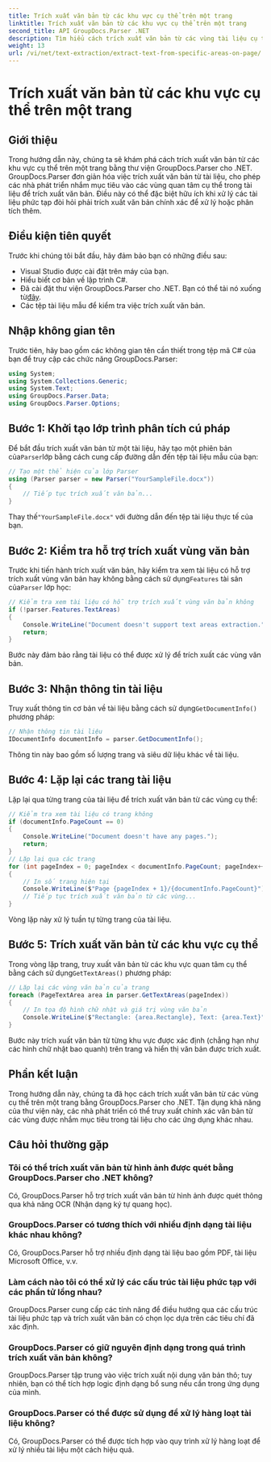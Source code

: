 ```yaml
---
title: Trích xuất văn bản từ các khu vực cụ thể trên một trang
linktitle: Trích xuất văn bản từ các khu vực cụ thể trên một trang
second_title: API GroupDocs.Parser .NET
description: Tìm hiểu cách trích xuất văn bản từ các vùng tài liệu cụ thể bằng GroupDocs.Parser cho .NET. Trích xuất văn bản có mục tiêu và chính xác cho ứng dụng của bạn.
weight: 13
url: /vi/net/text-extraction/extract-text-from-specific-areas-on-page/
---
```


# Trích xuất văn bản từ các khu vực cụ thể trên một trang

## Giới thiệu
Trong hướng dẫn này, chúng ta sẽ khám phá cách trích xuất văn bản từ các khu vực cụ thể trên một trang bằng thư viện GroupDocs.Parser cho .NET. GroupDocs.Parser đơn giản hóa việc trích xuất văn bản từ tài liệu, cho phép các nhà phát triển nhắm mục tiêu vào các vùng quan tâm cụ thể trong tài liệu để trích xuất văn bản. Điều này có thể đặc biệt hữu ích khi xử lý các tài liệu phức tạp đòi hỏi phải trích xuất văn bản chính xác để xử lý hoặc phân tích thêm.
## Điều kiện tiên quyết
Trước khi chúng tôi bắt đầu, hãy đảm bảo bạn có những điều sau:
- Visual Studio được cài đặt trên máy của bạn.
- Hiểu biết cơ bản về lập trình C#.
- Đã cài đặt thư viện GroupDocs.Parser cho .NET. Bạn có thể tải nó xuống từ[đây](https://releases.groupdocs.com/parser/net/).
- Các tệp tài liệu mẫu để kiểm tra việc trích xuất văn bản.
## Nhập không gian tên
Trước tiên, hãy bao gồm các không gian tên cần thiết trong tệp mã C# của bạn để truy cập các chức năng GroupDocs.Parser:
```csharp
using System;
using System.Collections.Generic;
using System.Text;
using GroupDocs.Parser.Data;
using GroupDocs.Parser.Options;
```
## Bước 1: Khởi tạo lớp trình phân tích cú pháp
 Để bắt đầu trích xuất văn bản từ một tài liệu, hãy tạo một phiên bản của`Parser`lớp bằng cách cung cấp đường dẫn đến tệp tài liệu mẫu của bạn:
```csharp
// Tạo một thể hiện của lớp Parser
using (Parser parser = new Parser("YourSampleFile.docx"))
{
    // Tiếp tục trích xuất văn bản...
}
```
 Thay thế`"YourSampleFile.docx"` với đường dẫn đến tệp tài liệu thực tế của bạn.
## Bước 2: Kiểm tra hỗ trợ trích xuất vùng văn bản
 Trước khi tiến hành trích xuất văn bản, hãy kiểm tra xem tài liệu có hỗ trợ trích xuất vùng văn bản hay không bằng cách sử dụng`Features` tài sản của`Parser` lớp học:
```csharp
// Kiểm tra xem tài liệu có hỗ trợ trích xuất vùng văn bản không
if (!parser.Features.TextAreas)
{
    Console.WriteLine("Document doesn't support text areas extraction.");
    return;
}
```
Bước này đảm bảo rằng tài liệu có thể được xử lý để trích xuất các vùng văn bản.
## Bước 3: Nhận thông tin tài liệu
 Truy xuất thông tin cơ bản về tài liệu bằng cách sử dụng`GetDocumentInfo()` phương pháp:
```csharp
// Nhận thông tin tài liệu
IDocumentInfo documentInfo = parser.GetDocumentInfo();
```
Thông tin này bao gồm số lượng trang và siêu dữ liệu khác về tài liệu.
## Bước 4: Lặp lại các trang tài liệu
Lặp lại qua từng trang của tài liệu để trích xuất văn bản từ các vùng cụ thể:
```csharp
// Kiểm tra xem tài liệu có trang không
if (documentInfo.PageCount == 0)
{
    Console.WriteLine("Document doesn't have any pages.");
    return;
}
// Lặp lại qua các trang
for (int pageIndex = 0; pageIndex < documentInfo.PageCount; pageIndex++)
{
    // In số trang hiện tại
    Console.WriteLine($"Page {pageIndex + 1}/{documentInfo.PageCount}");
    // Tiếp tục trích xuất văn bản từ các vùng...
}
```
Vòng lặp này xử lý tuần tự từng trang của tài liệu.
## Bước 5: Trích xuất văn bản từ các khu vực cụ thể
Trong vòng lặp trang, truy xuất văn bản từ các khu vực quan tâm cụ thể bằng cách sử dụng`GetTextAreas()` phương pháp:
```csharp
// Lặp lại các vùng văn bản của trang
foreach (PageTextArea area in parser.GetTextAreas(pageIndex))
{
    // In tọa độ hình chữ nhật và giá trị vùng văn bản
    Console.WriteLine($"Rectangle: {area.Rectangle}, Text: {area.Text}");
}
```
Bước này trích xuất văn bản từ từng khu vực được xác định (chẳng hạn như các hình chữ nhật bao quanh) trên trang và hiển thị văn bản được trích xuất.
## Phần kết luận
Trong hướng dẫn này, chúng ta đã học cách trích xuất văn bản từ các vùng cụ thể trên một trang bằng GroupDocs.Parser cho .NET. Tận dụng khả năng của thư viện này, các nhà phát triển có thể truy xuất chính xác văn bản từ các vùng được nhắm mục tiêu trong tài liệu cho các ứng dụng khác nhau.

## Câu hỏi thường gặp
### Tôi có thể trích xuất văn bản từ hình ảnh được quét bằng GroupDocs.Parser cho .NET không?
Có, GroupDocs.Parser hỗ trợ trích xuất văn bản từ hình ảnh được quét thông qua khả năng OCR (Nhận dạng ký tự quang học).
### GroupDocs.Parser có tương thích với nhiều định dạng tài liệu khác nhau không?
Có, GroupDocs.Parser hỗ trợ nhiều định dạng tài liệu bao gồm PDF, tài liệu Microsoft Office, v.v.
### Làm cách nào tôi có thể xử lý các cấu trúc tài liệu phức tạp với các phần tử lồng nhau?
GroupDocs.Parser cung cấp các tính năng để điều hướng qua các cấu trúc tài liệu phức tạp và trích xuất văn bản có chọn lọc dựa trên các tiêu chí đã xác định.
### GroupDocs.Parser có giữ nguyên định dạng trong quá trình trích xuất văn bản không?
GroupDocs.Parser tập trung vào việc trích xuất nội dung văn bản thô; tuy nhiên, bạn có thể tích hợp logic định dạng bổ sung nếu cần trong ứng dụng của mình.
### GroupDocs.Parser có thể được sử dụng để xử lý hàng loạt tài liệu không?
Có, GroupDocs.Parser có thể được tích hợp vào quy trình xử lý hàng loạt để xử lý nhiều tài liệu một cách hiệu quả.